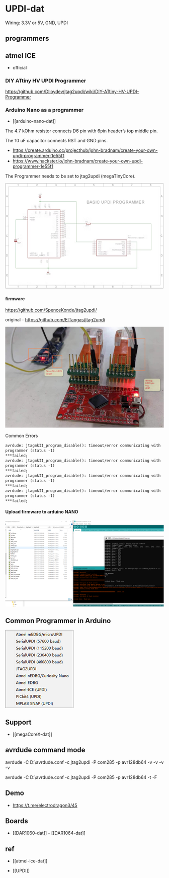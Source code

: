 

# UPDI-dat

Wiring: 3.3V or 5V, GND, UPDI 


## programmers

## atmel ICE 
- official 

### DIY ATtiny HV UPDI Programmer
https://github.com/Dlloydev/jtag2updi/wiki/DIY-ATtiny-HV-UPDI-Programmer

### Arduino Nano as a programmer 

- [[arduino-nano-dat]]


The 4.7 kOhm resistor connects D6 pin with 6pin header’s top middle pin. 

The 10 uF capacitor connects RST and GND pins.

- https://create.arduino.cc/projecthub/john-bradnam/create-your-own-updi-programmer-1e55f1
- https://www.hackster.io/john-bradnam/create-your-own-updi-programmer-1e55f1

The Programmer needs to be set to jtag2updi (megaTinyCore).

![](2022-10-15-18-38-28.png)

#### firmware 

https://github.com/SpenceKonde/jtag2updi/

original - https://github.com/ElTangas/jtag2updi


![](2024-05-31-18-25-27.png)

Common Errors 

    avrdude: jtagmkII_program_disable(): timeout/error communicating with programmer (status -1)
    ***failed;  
    avrdude: jtagmkII_program_disable(): timeout/error communicating with programmer (status -1)
    ***failed;  
    avrdude: jtagmkII_program_disable(): timeout/error communicating with programmer (status -1)
    ***failed;  
    avrdude: jtagmkII_program_disable(): timeout/error communicating with programmer (status -1)
    ***failed; 


#### Upload firmware to arduino NANO 

![](2024-05-31-18-27-07.png)


## Common Programmer in Arduino 

![](2023-11-15-19-00-50.png)

## Support 

- [[megaCoreX-dat]]

## avrdude command mode 

avrdude -C D:\avrdude.conf -c jtag2updi -P com285 -p avr128db64 -v -v -v -v

avrdude -C D:\avrdude.conf -c jtag2updi -P com285 -p avr128db64 -t -F



## Demo 

- https://t.me/electrodragon3/45


## Boards 

- [[DAR1060-dat]] - [[DAR1064-dat]]

## ref 

- [[atmel-ice-dat]]
  
- [[UPDI]]

